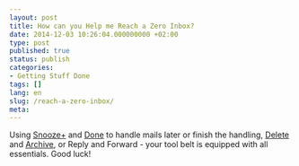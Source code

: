 ```yaml
---
layout: post
title: How can you Help me Reach a Zero Inbox?
date: 2014-12-03 10:26:04.000000000 +02:00
type: post
published: true
status: publish
categories:
- Getting Stuff Done
tags: []
lang: en
slug: /reach-a-zero-inbox/
meta:
---
```


Using [Snooze+](/mark-as-later/) and [Done](/mark-as-done/)  to handle mails later or finish the handling, [Delete](/delete-an-email-type-mail/) and [Archive](/archive-emails-type-mail/), or Reply and Forward - your tool belt is equipped with all essentials. Good luck!